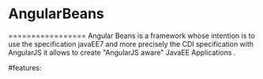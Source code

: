 # AngularBeans
=================
Angular Beans is a framework whose intention is to use the specification javaEE7 and more precisely the CDI specification with AngularJS 
it allows to create "AngularJS aware" JavaEE Applications .

#features:
